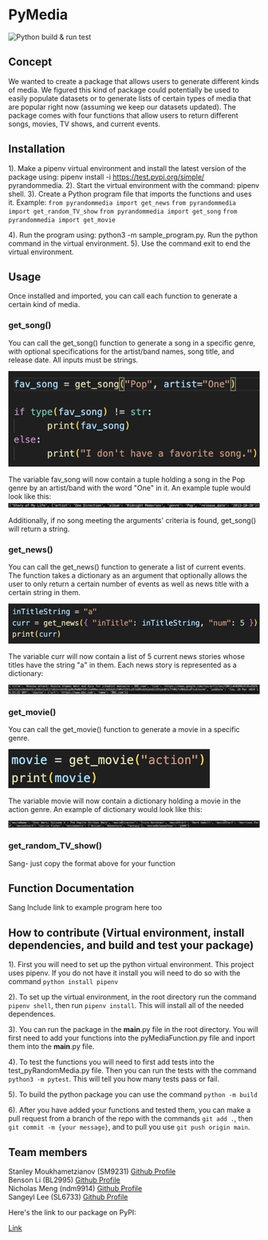 # PyMedia

![Python build & run test](https://github.com/software-students-spring2024/3-python-package-exercise-team-kiwi/actions/workflows/build.yaml/badge.svg)

## Concept
We wanted to create a package that allows users to generate different kinds of media. We figured this kind of package could potentially be used to easily populate datasets or to generate lists of certain types of media that are popular right now (assuming we keep our datasets updated). The package comes with four functions that allow users to return different songs, movies, TV shows, and current events. 

## Installation

1). Make a pipenv virtual environment and install the latest version of the package using: pipenv install -i https://test.pypi.org/simple/ pyrandommedia.
2). Start the virtual environment with the command: pipenv shell.
3). Create a Python program file that imports the functions and uses it.
Example:
`from pyrandommedia import get_news`
`from pyrandommedia import get_random_TV_show`
`from pyrandommedia import get_song`
`from pyrandommedia import get_movie`

4). Run the program using: python3 -m sample_program.py. Run the python command in the virtual environment.
5). Use the command exit to end the virtual environment.


## Usage
Once installed and imported, you can call each function to generate a certain kind of media.

### get_song()
You can call the get_song() function to generate a song in a specific genre, with optional specifications for the artist/band names, song title, and release date. All inputs must be strings. 

![get_song() example](./images/song_example.png)

The variable fav_song will now contain a tuple holding a song in the Pop genre by an artist/band with the word "One" in it. An example tuple would look like this: 
![song output](./images/song_output.png)

Additionally, if no song meeting the arguments' criteria is found, get_song() will return a string. 

### get_news()

You can call the get_news() function to generate a list of current events. The function takes a dictionary as an argument that optionally allows the user to only return a certain number of events as well as news title with a certain string in them. 

![get_news() example](./images/news_example.png)

The variable curr will now contain a list of 5 current news stories whose titles have the string "a" in them. Each news story is represented as a dictionary:

![news story output](./images/news_output.png)

### get_movie()

You can call the get_movie() function to generate a movie in a specific genre. 

![get_movie() example](./images/movie_example.png)

The variable movie will now contain a dictionary holding a movie in the action genre. An example of dictionary would look like this:

![movie output](./images/movie_output.png)

### get_random_TV_show()

Sang- just copy the format above for your function

## Function Documentation
Sang
Include link to example program here too

## How to contribute (Virtual environment, install dependencies, and build and test your package)

1). First you will need to set up the python virtual environment. This project uses pipenv. If you do not have it install you will need to do so with the command `python install pipenv`

2). To set up the virtual environment, in the root directory run the command `pipenv shell`, then run `pipenv install`. This will install all of the needed dependences.

3). You can run the package in the __main__.py file in the root directory. You will first need to add your functions into the pyMediaFunction.py file and inport them into the __main__.py file. 

4). To test the functions you will need to first add tests into the test_pyRandomMedia.py file. Then you can run the tests with the command `python3 -m pytest`. This will tell you how many tests pass or fail. 

5). To build the python package you can use the command `python -m build`

6). After you have added your functions and tested them, you can make a pull request from a branch of the repo with the commands `git add .`, then `git commit -m {your message}`, and to pull you use `git push origin main`. 

## Team members

Stanley Moukhametzianov (SM9231) [Github Profile](https://github.com/Stanley-Moukhametzianov)
<br>
Benson Li (BL2995) [Github Profile](https://github.com/bensonnli)
<br>
Nicholas Meng (ndm9914) [Github Profile](https://github.com/Nmeng01)
<br>
Sangeyl Lee (SL6733) [Github Profile](https://github.com/S2ang) 

Here's the link to our package on PyPI:


[Link](https://test.pypi.org/project/pyrandommedia/)


